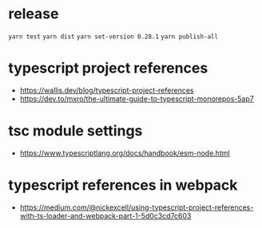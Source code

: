 # release

`yarn test`
`yarn dist`
`yarn set-version 0.28.1`
`yarn publish-all`

# typescript project references

- https://wallis.dev/blog/typescript-project-references
- https://dev.to/mxro/the-ultimate-guide-to-typescript-monorepos-5ap7

# tsc module settings

- https://www.typescriptlang.org/docs/handbook/esm-node.html

# typescript references in webpack

- https://medium.com/@nickexcell/using-typescript-project-references-with-ts-loader-and-webpack-part-1-5d0c3cd7c603
